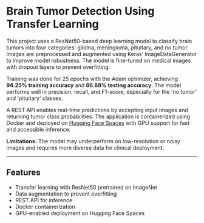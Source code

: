 
# Brain Tumor Detection Using Transfer Learning

This project uses a ResNet50-based deep learning model to classify brain tumors into four categories: glioma, meningioma, pituitary, and no tumor. Images are preprocessed and augmented using Keras’ ImageDataGenerator to improve model robustness. The model is fine-tuned on medical images with dropout layers to prevent overfitting.

Training was done for 25 epochs with the Adam optimizer, achieving **94.25% training accuracy** and **86.88% testing accuracy**. The model performs well in precision, recall, and F1-score, especially for the 'no tumor' and 'pituitary' classes.

A REST API enables real-time predictions by accepting input images and returning tumor class probabilities. The application is containerized using Docker and deployed on [Hugging Face Spaces](https://huggingface.co/spaces/Shravinya/Brain_Tumor_Detection) with GPU support for fast and accessible inference.

**Limitations:** The model may underperform on low-resolution or noisy images and requires more diverse data for clinical deployment.

---

## Features
- Transfer learning with ResNet50 pretrained on ImageNet  
- Data augmentation to prevent overfitting  
- REST API for inference  
- Docker containerization  
- GPU-enabled deployment on Hugging Face Spaces

